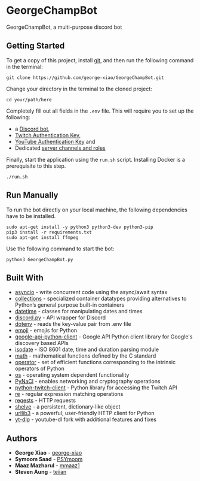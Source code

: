 # GeorgeChampBot

GeorgeChampBot, a multi-purpose discord bot

## Getting Started

To get a copy of this project, install [git](https://git-scm.com/), and then run the following command in the terminal:

```
git clone https://github.com/george-xiao/GeorgeChampBot.git
```

Change your directory in the terminal to the cloned project:

```
cd your/path/here
```

Completely fill out all fields in the `.env` file. This will require you to set up the following:
 - a [Discord bot](https://discordpy.readthedocs.io/en/stable/discord.html), 
 - [Twitch Authentication Key](https://dev.twitch.tv/docs/authentication/),
 - [YouTube Authentication Key](https://developers.google.com/youtube/registering_an_application) and
 - Dedicated [server channels and roles](https://discord.com/blog/starting-your-first-discord-server)

Finally, start the application using the `run.sh` script. Installing Docker is a prerequisite to this step.

```
./run.sh
```

## Run Manually

To run the bot directly on your local machine, the following dependencies have to be installed.

```
sudo apt-get install -y python3 python3-dev python3-pip
pip3 install -r requirements.txt
sudo apt-get install ffmpeg
```

Use the following command to start the bot:

```
python3 GeorgeChampBot.py
```

## Built With

* [asyncio](https://docs.python.org/3/library/asyncio.html) - write concurrent code using the async/await syntax 
* [collections](https://docs.python.org/3/library/collections.html) - specialized container datatypes providing alternatives to Python’s general purpose built-in containers
* [datetime](https://docs.python.org/3/library/datetime.html) - classes for manipulating dates and times
* [discord.py](https://discordpy.readthedocs.io/en/latest/) - API wrapper for Discord
* [dotenv](https://pypi.org/project/python-dotenv/) - reads the key-value pair from .env file
* [emoji](https://pypi.org/project/emoji/) - emojis for Python
* [google-api-python-client](https://pypi.org/project/google-api-python-client/) - Google API Python client library for Google's discovery based APIs
* [isodate](https://pypi.org/project/isodate/) - ISO 8601 date, time and duration parsing module
* [math](https://docs.python.org/3/library/math.html) - mathematical functions defined by the C standard
* [operator](https://docs.python.org/3/library/operator.html) - set of efficient functions corresponding to the intrinsic operators of Python
* [os](https://docs.python.org/3/library/os.html) - operating system dependent functionality
* [PyNaCl](https://pypi.org/project/PyNaCl/) - enables networking and cryptography operations
* [python-twitch-client](https://python-twitch-client.readthedocs.io/en/latest/) - Python library for accessing the Twitch API
* [re](https://docs.python.org/3/library/re.html) - regular expression matching operations
* [reqests](https://requests.readthedocs.io/en/master/) - HTTP requests
* [shelve](https://docs.python.org/3/library/shelve.html) - a persistent, dictionary-like object
* [urllib3](https://pypi.org/project/urllib3/) - a powerful, user-friendly HTTP client for Python
* [yt-dlp](https://pypi.org/project/yt-dlp/) - youtube-dl fork with additional features and fixes

## Authors

* **George Xiao** - [george-xiao](https://github.com/george-xiao)
* **Symoom Saad** - [PSYmoom](https://github.com/PSYmoom)
* **Maaz Mazharul** - [mmaaz1](https://github.com/mmaaz1)
* **Steven Aung** - [teiian](https://github.com/teiian)
